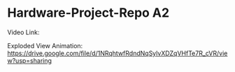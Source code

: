 # Hardware-Project-Repo A2

Video Link: 

Exploded View Animation: https://drive.google.com/file/d/1NRqhtwfRdndNqSylvXDZqVHfTe7R_cVR/view?usp=sharing




